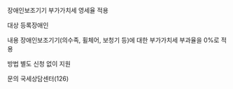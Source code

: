 장애인보조기기 부가가치세 영세율 적용

대상
등록장애인

내용
장애인보조기기(의수족, 휠체어, 보청기 등)에 대한 부가가치세 부과율을 0%로 적용

방법
별도 신청 없이 지원

문의
국세상담센터(126)
